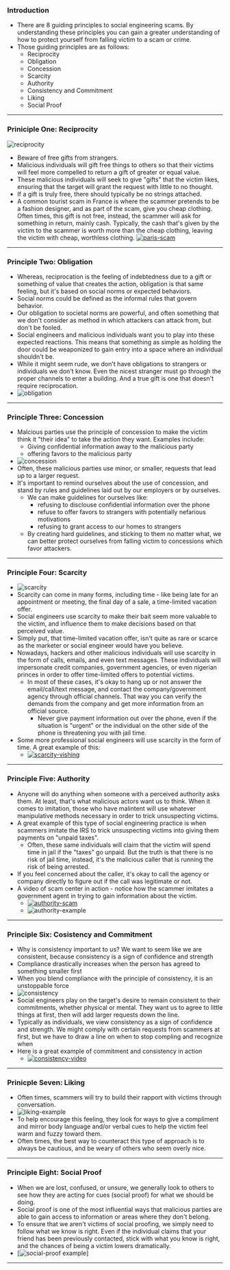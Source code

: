 
### Introduction
- There are 8 guiding principles to social engineering scams. By understanding these principles you can gain a greater understanding of how to protect yourself from falling victim to a scam or crime. 
- Those guiding principles are as follows:
	- Reciprocity
	- Obligation
	- Concession
	- Scarcity
	- Authority
	- Consistency and Commitment
	- Liking
	- Social Proof
---

### Priniciple One: Reciprocity
![reciprocity](https://i.imgur.com/43DBX5h.png)

- Beware of free gifts from strangers. 
- Malicious individuals will gift free things to others so that their victims will feel more compelled to return a gift of greater or equal value.
- These malicious individuals will seek to give "gifts" that the victim likes, ensuring that the target will grant the request with little to no thought.
- If a gift is truly free, there should typically be no strings attached. 
- A common tourist scam in France is where the scammer pretends to be a fashion designer, and as part of the scam, give you cheap clothing. Often times, this gift is not free, instead, the scammer will ask for something in return, mainly cash. Typically, the cash that's given by the victim to the scammer is worth more than the cheap clothing, leaving the victim with cheap, worthless clothing. [![paris-scam](https://i.imgur.com/yTY2j6B.jpg)](https://youtu.be/n3IX-e7s4z4)
---

### Principle Two: Obligation
- Whereas, reciprocation is the feeling of indebtedness due to a gift or something of value that creates the action, obligation is that same feeling, but it's based on social norms or expected behaviors.
- Social norms could be defined as the informal rules that govern behavior. 
- Our obligation to societal norms are powerful, and often something that we don't consider as method in which attackers can attack from, but don't be fooled.
- Social engineers and malicious individuals want you to play into these expected reactions. This means that something as simple as holding the door could be weaponized to gain entry into a space where an individual shouldn't be. 
- While it might seem rude, we don't have obligations to strangers or individuals we don't know. Even the nicest stranger must go through the proper channels to enter a building. And a true gift is one that doesn't require reciprocation. 
- ![obligation](https://i.imgur.com/R81Bzpj.png)
---

### Principle Three: Concession
- Malcious parties use the principle of concession to make the victim think it "their idea" to take the action they want. Examples include:
	- Giving confidential information away to the malicious party
	- offering favors to the malicious party
- ![concession](https://i.imgur.com/X9iP8Dv.png)
- Often, these malicious parties use minor, or smaller, requests that lead up to a larger request. 
- It's important to remind ourselves about the use of concession, and stand by rules and guidelines laid out by our employers or by ourselves.
	- We can make guidelines for ourselves like:
		- refusing to disclouse confidential information over the phone
		- refuse to offer favors to strangers with potentially nefarious motivations
		- refusing to grant access to our homes to strangers
	- By creating hard guidelines, and sticking to them no matter what, we can better protect ourselves from falling victim to concessions which favor attackers.
---

### Principle Four: Scarcity
- ![scarcity](https://i.imgur.com/6pRN12B.png)
- Scarcity can come in many forms, including time - like being late for an appointment or meeting, the final day of a sale, a time-limited vacation offer. 
- Social engineers use scarcity to make their bait seem more valuable to the victim, and influence them to make decisions based on that perceived value.
- Simply put, that time-limited vacation offer, isn't quite as rare or scarce as the marketer or social engineer would have you believe.
- Nowadays, hackers and other malicious individuals will use scarcity in the form of calls, emails, and even text messages. These individuals will impersonate credit companies, government agencies, or even nigerian princes in order to offer time-limited offers to potential victims.
	- In most of these cases, it's okay to hang up or not answer the email/call/text message, and contact the company/government agency through official channels. That way you can verify the demands from the company and get more information from an official source.
		- Never give payment information out over the phone, even if the situation is "urgent" or the individual on the other side of the phone is threatening you with jail time.
- Some more professional social engineers will use scarcity in the form of time. A great example of this:
	- [![scarcity-vishing](https://i.imgur.com/ljWyvJV.jpg)](https://youtu.be/xuYoMs6CLEw)
--- 

### Principle Five: Authority
- Anyone will do anything when someone with a perceived authority asks them. At least, that's what malicious actors want us to think. When it comes to imitation, those who have malintent will use whatever manipulative methods necessary in order to trick unsuspecting victims.
- A great example of this type of social engineering practice is when scammers imitate the IRS to trick unsuspecting victims into giving them payments on "unpaid taxes". 
	- Often, these same individuals will claim that the victim will spend time in jail if the "taxes" go unpaid. But the truth is that there is no risk of jail time, instead, it's the malicious caller that is running the risk of being arrested.
- If you feel concerned about the caller, it's okay to call the agency or company directly to figure out if the call was legitimate or not. 
- A video of scam center in action - notice how the scammer imitates a government agent in trying to gain information about the victim. 
	- [![authority-scam](https://i.imgur.com/fTeOkVq.jpg)](https://youtu.be/jXRHb4sCM8c)
	- ![authority-example](https://i.imgur.com/dSFtQTx.png)

---

### Principle Six: Cosistency and Commitment
- Why is consistency important to us? We want to seem like we are consistent, because consistency is a sign of confidence and strength
- Compliance drastically increases when the person has agreed to something smaller first
- When you blend compliance with the principle of consistency, it is an unstoppable force
- ![consistency](https://i.imgur.com/TfuAPsd.png)
- Social engineers play on the target's desire to remain consistent to their commitments, whether physical or mental. They want us to agree to little things at first, then will add larger requests down the line. 
- Typically as individuals, we view consistency as a sign of confidence and strength. We might comply with certain requests from scammers at first, but we have to draw a line on when to stop compling and recognize when 
- Here is a great example of commitment and consistency in action
	- [![consistency-video](https://i.imgur.com/96Val70.jpg)](https://youtu.be/Pd7x2bHVSAs)
---

### Prinicple Seven: Liking
- Often times, scammers will try to build their rapport with victims through conversation. 
- ![liking-example](https://i.imgur.com/CyTsalT.png)
- To help encourage this feeling, they look for ways to give a compliment and mirror body language and/or verbal cues to help the victim feel warm and fuzzy toward them.
- Often times, the best way to counteract this type of approach is to always be cautious, and be weary of others who seem overly nice. 
---

### Principle Eight: Social Proof
- When we are lost, confused, or unsure, we generally look to others to see how they are acting for cues (social proof) for what we should be doing.
- Social proof is one of the most influential ways that malicious parties are able to gain access to information or areas where they don't belong. 
- To ensure that we aren't victims of social proofing, we simply need to follow what we know is right. Even if the individual claims that your friend has been previously contacted, stick with what you know is right, and the chances of being a victim lowers dramatically. 
- [![social-proof example](https://i.imgur.com/VAhhS76.png)]
---
